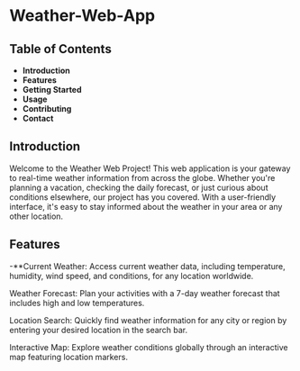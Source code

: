 # Weather-Web-App

## Table of Contents

- **Introduction**
- **Features**
- **Getting Started**
- **Usage**
- **Contributing**
- **Contact**

## Introduction

Welcome to the Weather Web Project! This web application is your gateway to real-time weather information from across the globe. Whether you're planning a vacation, checking the daily forecast, or just curious about conditions elsewhere, our project has you covered. With a user-friendly interface, it's easy to stay informed about the weather in your area or any other location.

## Features
-**Current Weather: Access current weather data, including temperature, humidity, wind speed, and conditions, for any location worldwide.

Weather Forecast: Plan your activities with a 7-day weather forecast that includes high and low temperatures.

Location Search: Quickly find weather information for any city or region by entering your desired location in the search bar.

Interactive Map: Explore weather conditions globally through an interactive map featuring location markers.

